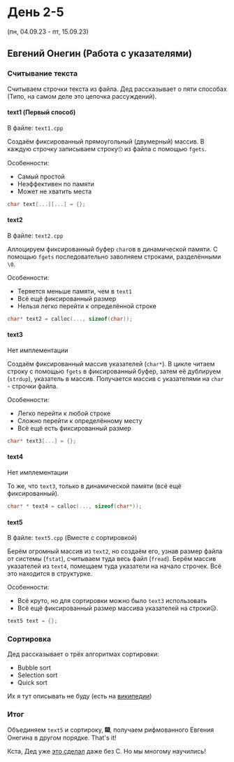 # День 2-5
(пн, 04.09.23 - пт, 15.09.23)

## Евгений Онегин (Работа с указателями)

### Считывание текста

Считываем строчки текста из файла. Дед рассказывает о пяти способах (Типо, на самом деле это цепочка рассуждений).

#### text1 (Первый способ)
В файле: `text1.cpp`

Создаём фиксированный прямоугольный (двумерный) массив.
В каждую строчку записываем строку🙄️ из файла с помощью `fgets`.

Особенности:
- Самый простой
- Неэффективен по памяти
- Может не хватить места

```cpp
char text[...][...] = {};
```

#### text2
В файле: `text2.cpp`

Аллоцируем фиксированный буфер `char`ов в динамической памяти.
С помощью `fgets` последовательно заволняем строками, разделёнными `\0`.

Особенности:
- Теряется меньше памяти, чем в `text1`
- Всё ещё фиксированный размер
- Нельзя легко перейти к определённой строке

```cpp
char* text2 = calloc(..., sizeof(char));
```

#### text3
Нет имплементации

Создаём фиксированный массив указателей (`char*`).
В цикле читаем строку с помощью `fgets` в фиксированный буфер, затем её дублируем (`strdup`), указатель в массив.
Получается массив с указателями на `char` - строчки файла.

Особенности:
- Легко перейти к любой строке
- Сложно перейти к определённому месту
- Всё ещё есть фиксированный размер

```cpp
char* text3[...] = {};
```

#### text4
Нет имплементации

То же, что `text3`, только в динамической памяти (всё ещё фиксированный).

```cpp
char* * text4 = calloc(..., sizeof(char*));
```

#### text5
В файле: `text5.cpp` (Вместе с сортировкой)

Берём огромный массив из `text2`, но создаём его, узнав размер файла от системы (`fstat`), считываем туда весь файл (`fread`).
Берём массив указателей из `text4`, помещаем туда указатели на начало строчек.
Всё это находится в структурке.

Особенности:
- Всё круто, но для сортировки можно было `text3` использовать
- Всё ещё фиксированный размер массива указателей на строки😥️.

```cpp
text5 text = {};
```

### Сортировка

Дед рассказывает о трёх алгоритмах сортировки:
- Bubble sort
- Selection sort
- Quick sort

Их я тут описывать не буду (есть на [википедии](https://ru.wikipedia.org/wiki/Быстрая_сортировка))

### Итог

Объединяем `text5` и сортироку, 🎆️, получаем рифмованного Евгения Онегина в другом порядке. That's it!

Кста, Дед уже [это сделал](https://sizeof.livejournal.com/34997.html) даже без C. Но мы многому научились!
